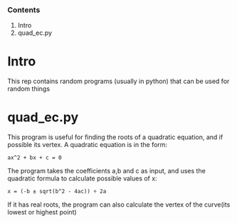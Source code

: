 ### Contents
1. Intro
2. quad_ec.py

# Intro
This rep contains random programs (usually in python) that can be used for random things

# quad_ec.py
This program is useful for finding the roots of a quadratic equation, and if possible its vertex. A quadratic equation is in the form: 

`ax^2 + bx + c = 0`

The program takes the coefficients a,b and c as input, and uses the quadratic formula to calculate possible values of x:

`x = (-b ± sqrt(b^2 - 4ac)) ÷ 2a`

If it has real roots, the program can also calculate the vertex of the curve(its lowest or highest point)
